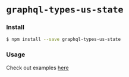 # `graphql-types-us-state`

### Install
```bash
$ npm install --save graphql-types-us-state
```

### Usage
Check out examples [here](https://github.com/mfix22/gnt/tree/master/packages/gnt)
